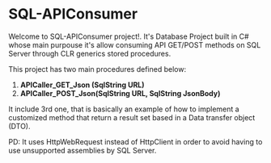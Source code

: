 # SQL-APIConsumer
Welcome to SQL-APIConsumer project!. It's Database Project built in C# whose main purpouse it's allow consuming API GET/POST methods on SQL Server through CLR generics stored procedures.

This project has two main procedures defined below:

1. **APICaller_GET_Json (SqlString URL)**
1. **APICaller_POST_Json(SqlString URL, SqlString JsonBody)**

It include 3rd one, that is basically an example of how to implement a customized method that return a result set based in a Data transfer object (DTO).

PD:
It uses HttpWebRequest instead of HttpClient in order to avoid having to use unsupported assemblies by SQL Server.
